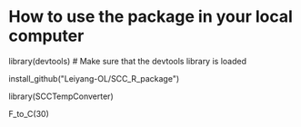 # How to use the package in your local computer

library(devtools) # Make sure that the devtools library is loaded

install_github("Leiyang-OL/SCC_R_package")

library(SCCTempConverter)

F_to_C(30)
